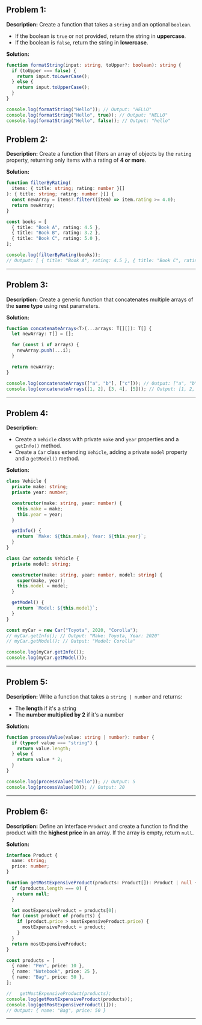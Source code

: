 ## Problem 1:

**Description:**
Create a function that takes a `string` and an optional `boolean`.

- If the boolean is `true` or not provided, return the string in **uppercase**.
- If the boolean is `false`, return the string in **lowercase**.

**Solution:**

```ts
function formatString(input: string, toUpper?: boolean): string {
  if (toUpper === false) {
    return input.toLowerCase();
  } else {
    return input.toUpperCase();
  }
}

console.log(formatString("Hello")); // Output: "HELLO"
console.log(formatString("Hello", true)); // Output: "HELLO"
console.log(formatString("Hello", false)); // Output: "hello"
```

## Problem 2:

**Description:**
Create a function that filters an array of objects by the `rating` property, returning only items with a rating of **4 or more**.

**Solution:**

```ts
function filterByRating(
  items: { title: string; rating: number }[]
): { title: string; rating: number }[] {
  const newArray = items?.filter((item) => item.rating >= 4.0);
  return newArray;
}

const books = [
  { title: "Book A", rating: 4.5 },
  { title: "Book B", rating: 3.2 },
  { title: "Book C", rating: 5.0 },
];

console.log(filterByRating(books));
// Output: [ { title: "Book A", rating: 4.5 }, { title: "Book C", rating: 5.0 } ]
```

---

## Problem 3:

**Description:**
Create a generic function that concatenates multiple arrays of the **same type** using rest parameters.

**Solution:**

```ts
function concatenateArrays<T>(...arrays: T[][]): T[] {
  let newArray: T[] = [];

  for (const i of arrays) {
    newArray.push(...i);
  }

  return newArray;
}

console.log(concatenateArrays(["a", "b"], ["c"])); // Output: ["a", "b", "c"]
console.log(concatenateArrays([1, 2], [3, 4], [5])); // Output: [1, 2, 3, 4, 5]
```

---

## Problem 4:

**Description:**

- Create a `Vehicle` class with private `make` and `year` properties and a `getInfo()` method.
- Create a `Car` class extending `Vehicle`, adding a private `model` property and a `getModel()` method.

**Solution:**

```ts
class Vehicle {
  private make: string;
  private year: number;

  constructor(make: string, year: number) {
    this.make = make;
    this.year = year;
  }

  getInfo() {
    return `Make: ${this.make}, Year: ${this.year}`;
  }
}

class Car extends Vehicle {
  private model: string;

  constructor(make: string, year: number, model: string) {
    super(make, year);
    this.model = model;
  }

  getModel() {
    return `Model: ${this.model}`;
  }
}

const myCar = new Car("Toyota", 2020, "Corolla");
// myCar.getInfo(); // Output: "Make: Toyota, Year: 2020"
// myCar.getModel(); // Output: "Model: Corolla"

console.log(myCar.getInfo());
console.log(myCar.getModel());
```

---

## Problem 5:

**Description:**
Write a function that takes a `string | number` and returns:

- The **length** if it's a string
- The **number multiplied by 2** if it's a number

**Solution:**

```ts
function processValue(value: string | number): number {
  if (typeof value === "string") {
    return value.length;
  } else {
    return value * 2;
  }
}

console.log(processValue("hello")); // Output: 5
console.log(processValue(10)); // Output: 20
```

---

## Problem 6:

**Description:**
Define an interface `Product` and create a function to find the product with the **highest price** in an array. If the array is empty, return `null`.

**Solution:**

```ts
interface Product {
  name: string;
  price: number;
}

function getMostExpensiveProduct(products: Product[]): Product | null {
  if (products.length === 0) {
    return null;
  }

  let mostExpensiveProduct = products[0];
  for (const product of products) {
    if (product.price > mostExpensiveProduct.price) {
      mostExpensiveProduct = product;
    }
  }
  return mostExpensiveProduct;
}

const products = [
  { name: "Pen", price: 10 },
  { name: "Notebook", price: 25 },
  { name: "Bag", price: 50 },
];

//   getMostExpensiveProduct(products);
console.log(getMostExpensiveProduct(products));
console.log(getMostExpensiveProduct([]));
// Output: { name: "Bag", price: 50 }
```

---
